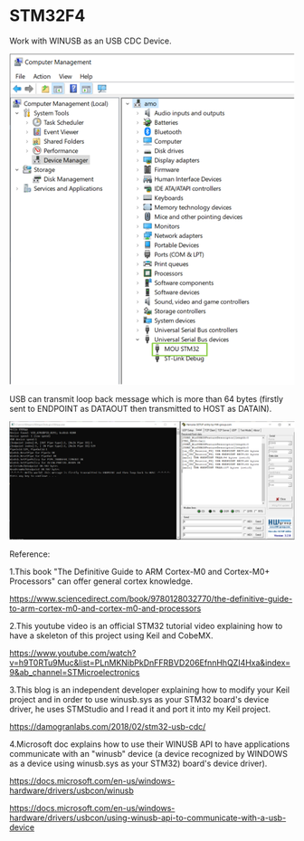 # STM32F4
Work with WINUSB as an USB CDC Device.

![image](https://github.com/MouChiaHung/STM32F4/blob/master/UniveralSerialDevicesNode.PNG)

USB can transmit loop back message which is more than 64 bytes (firstly sent to ENDPOINT as DATAOUT then transmitted to HOST as DATAIN).

![image](https://github.com/MouChiaHung/STM32F4/blob/master/stm32F4_usb_more_than_64B.PNG)


Reference:

1.This book "The Definitive Guide to ARM Cortex-M0 and Cortex-M0+ Processors" can offer general cortex knowledge.

https://www.sciencedirect.com/book/9780128032770/the-definitive-guide-to-arm-cortex-m0-and-cortex-m0-and-processors

2.This youtube video is an official STM32 tutorial video explaining how to have a skeleton of this project using Keil and CobeMX. 

https://www.youtube.com/watch?v=h9T0RTu9Muc&list=PLnMKNibPkDnFFRBVD206EfnnHhQZI4Hxa&index=9&ab_channel=STMicroelectronics

3.This blog is an independent developer explaining how to modify your Keil project and in order to use winusb.sys as your STM32 board's device driver, he uses STMStudio and I read it and port it into my Keil project.

https://damogranlabs.com/2018/02/stm32-usb-cdc/

4.Microsoft doc explains how to use their WINUSB API to have applications communicate with an "winusb" device (a device recognized by WINDOWS as a device using winusb.sys as your STM32) board's device driver).

https://docs.microsoft.com/en-us/windows-hardware/drivers/usbcon/winusb

https://docs.microsoft.com/en-us/windows-hardware/drivers/usbcon/using-winusb-api-to-communicate-with-a-usb-device
